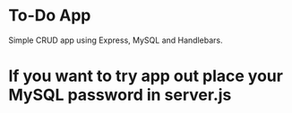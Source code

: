 # To-Do App

Simple CRUD app using Express, MySQL and Handlebars.

If you want to try app out place your MySQL password in server.js
===